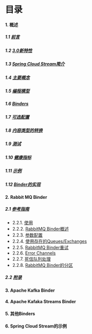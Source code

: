 
# 目录
#### 1. 概述
##### 1.1 [前言](https://docs.spring.io/spring-cloud-stream/docs/3.1.1/reference/html/spring-cloud-stream.html#spring-cloud-stream-reference)
##### 1.2 [3.0新特性](https://docs.spring.io/spring-cloud-stream/docs/3.1.1/reference/html/spring-cloud-stream.html#_whats_new_in_3_0)
##### 1.3 [Spring Cloud Stream简介](https://docs.spring.io/spring-cloud-stream/docs/3.1.1/reference/html/spring-cloud-stream.html#spring-cloud-stream-overview-introducing)
##### 1.4 [主要概念](https://docs.spring.io/spring-cloud-stream/docs/3.1.1/reference/html/spring-cloud-stream.html#_main_concepts)
##### 1.5 [编程模型](https://docs.spring.io/spring-cloud-stream/docs/3.1.1/reference/html/spring-cloud-stream.html#_programming_model)
##### 1.6 [Binders](https://docs.spring.io/spring-cloud-stream/docs/3.1.1/reference/html/spring-cloud-stream.html#spring-cloud-stream-overview-binders)
##### 1.7 [可选配置](https://docs.spring.io/spring-cloud-stream/docs/3.1.1/reference/html/spring-cloud-stream.html#_configuration_options)
##### 1.8 [内容类型的转换](https://docs.spring.io/spring-cloud-stream/docs/3.1.1/reference/html/spring-cloud-stream.html#content-type-management)
##### 1.9 [测试](https://docs.spring.io/spring-cloud-stream/docs/3.1.1/reference/html/spring-cloud-stream.html#_testing)
##### 1.10 [健康指标](https://docs.spring.io/spring-cloud-stream/docs/3.1.1/reference/html/spring-cloud-stream.html#_health_indicator)
##### 1.11 [示例](https://docs.spring.io/spring-cloud-stream/docs/3.1.1/reference/html/spring-cloud-stream.html#_samples)
##### 1.12 [Binder的实现](https://docs.spring.io/spring-cloud-stream/docs/3.1.1/reference/html/spring-cloud-stream.html#_binder_implementations)

#### 2. Rabbit MQ Binder
##### 2.1 [参考指南](https://docs.spring.io/spring-cloud-stream-binder-rabbit/docs/3.1.1/reference/html/spring-cloud-stream-binder-rabbit.html#_reference_guide)
- 2.2.1. [使用](https://docs.spring.io/spring-cloud-stream-binder-rabbit/docs/3.1.1/reference/html/spring-cloud-stream-binder-rabbit.html#_usage)
- 2.2.2. [RabbitMQ Binder概述](https://docs.spring.io/spring-cloud-stream-binder-rabbit/docs/3.1.1/reference/html/spring-cloud-stream-binder-rabbit.html#_rabbitmq_binder_overview)
- 2.2.3. [参数配置](https://docs.spring.io/spring-cloud-stream-binder-rabbit/docs/3.1.1/reference/html/spring-cloud-stream-binder-rabbit.html#_configuration_options)
- 2.2.4. [使用存在的Queues/Exchanges](https://docs.spring.io/spring-cloud-stream-binder-rabbit/docs/3.1.1/reference/html/spring-cloud-stream-binder-rabbit.html#_using_existing_queuesexchanges)
- 2.2.5. [RabbitMQ Binder重试](https://docs.spring.io/spring-cloud-stream-binder-rabbit/docs/3.1.1/reference/html/spring-cloud-stream-binder-rabbit.html#_retry_with_the_rabbitmq_binder)
- 2.2.6. [Error Channels](https://docs.spring.io/spring-cloud-stream-binder-rabbit/docs/3.1.1/reference/html/spring-cloud-stream-binder-rabbit.html#rabbit-error-channels)
- 2.2.7. [死信队列处理](https://docs.spring.io/spring-cloud-stream-binder-rabbit/docs/3.1.1/reference/html/spring-cloud-stream-binder-rabbit.html#rabbit-dlq-processing)
- 2.2.8. [RabbitMQ Binder的分区](https://docs.spring.io/spring-cloud-stream-binder-rabbit/docs/3.1.1/reference/html/spring-cloud-stream-binder-rabbit.html#_partitioning_with_the_rabbitmq_binder)
##### 2.2 [附录](https://docs.spring.io/spring-cloud-stream-binder-rabbit/docs/3.1.1/reference/html/spring-cloud-stream-binder-rabbit.html#_appendices)
#### 3. Apache Kafka Binder
#### 4. Apache Kafaka Streams Binder
#### 5. 其他Binders
#### 6. Spring Cloud Stream的示例
